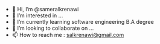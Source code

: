 - 👋 Hi, I’m @sameralkrenawi
- 👀 I’m interested in ...
- 🌱 I’m currently learning software engineering B.A degree 
- 💞️ I’m looking to collaborate on ...
- 📫 How to reach me : salkrenawi@gmail.com

<!---
sameralkrenawi/sameralkrenawi is a ✨ special ✨ repository because its `README.md` (this file) appears on your GitHub profile.
You can click the Preview link to take a look at your changes.
--->
